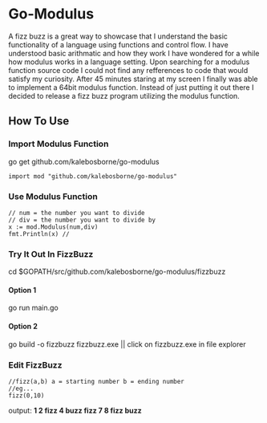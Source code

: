 # Go-Modulus

A fizz buzz is a great way to showcase that I understand the basic functionality of a language using functions and control flow. I have understood basic arithmatic and how they work I have wondered for a while how modulus works in a language setting. Upon searching for a modulus function source code I could not find any refferences to code that would satisfy my curiosity. After 45 minutes staring at my screen I finally was able to implement a 64bit modulus function. Instead of just putting it out there I decided to release a fizz buzz program utilizing the modulus function.
## How To Use
### Import Modulus Function

go get github.com/kalebosborne/go-modulus

    import mod "github.com/kalebosborne/go-modulus"

### Use Modulus Function

    // num = the number you want to divide
    // div = the number you want to divide by
    x := mod.Modulus(num,div)
    fmt.Println(x) //
    
    

### Try It Out In FizzBuzz
cd $GOPATH/src/github.com/kalebosborne/go-modulus/fizzbuzz
#### Option 1
go run main.go

#### Option 2

go build -o fizzbuzz
fizzbuzz.exe || click on fizzbuzz.exe in file explorer


### Edit FizzBuzz

    //fizz(a,b) a = starting number b = ending number
    //eg...
    fizz(0,10)
    
 output:
 **1
2
fizz
4
buzz
fizz
7
8
fizz
buzz**
